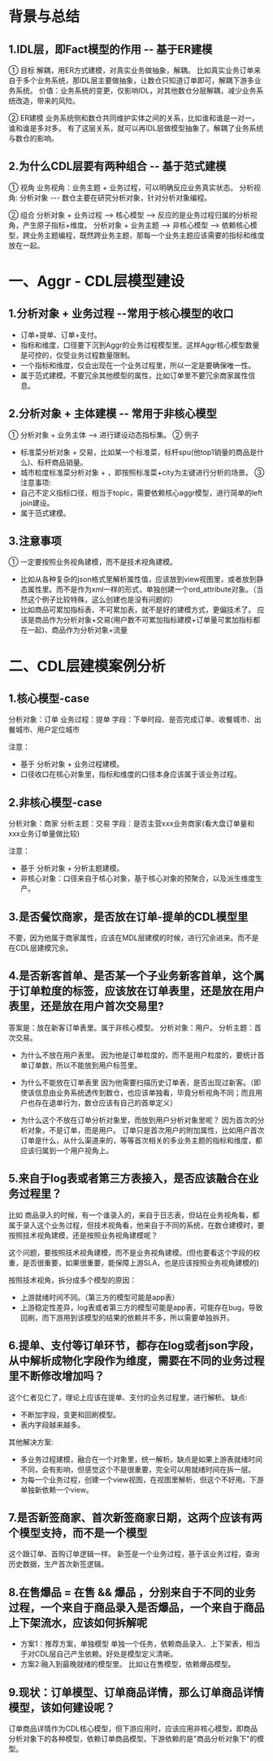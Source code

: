 # 背景与总结
## 1.IDL层，即Fact模型的作用 -- 基于ER建模
① 目标
解耦，用ER方式建模，对真实业务做抽象，解耦。
比如真实业务订单来自于多个业务系统，那IDL层主要做抽象，让数仓只知道订单即可，解耦下游多业务系统。
价值：业务系统的变更，仅影响IDL，对其他数仓分层解耦，减少业务系统改造，带来的风险。

② ER建模
业务系统侧和数仓共同维护实体之间的关系，比如谁和谁是一对一，谁和谁是多对多。
有了这层关系，就可以再IDL层做模型抽象了。解耦了业务系统与数仓的影响。

## 2.为什么CDL层要有两种组合 -- 基于范式建模
① 视角
业务视角：业务主题 + 业务过程，可以明确反应业务真实状态。
分析视角: 分析对象 --- 数仓主要在研究分析对象，针对分析对象编程。

② 组合
分析对象 + 业务过程 --> 核心模型 --> 反应的是业务过程归属的分析视角，产生原子指标+维度。
分析对象 + 业务主题 --> 非核心模型 --> 依赖核心模型，跨业务主题编程，既然跨业务主题，那每一个业务主题应该需要的指标和维度放在一起。

# 一、Aggr - CDL层模型建设
## 1.分析对象 + 业务过程 --常用于核心模型的收口
* 订单+提单、订单+支付。
* 指标和维度，口径要下沉到Aggr的业务过程模型里。这样Aggr核心模型数量是可控的，仅受业务过程数量限制。
* 一个指标和维度，仅会出现在一个业务过程里，所以一定是要确保唯一性。
* 属于范式建模。不要冗余其他模型的属性，比如订单里不要冗余商家属性信息。

## 2.分析对象 + 主体建模 -- 常用于非核心模型
① 分析对象 + 业务主体 --> 进行建设动态指标集。
② 例子
* 标准菜分析对象 + 交易，比如某一个标准菜，标杆spu(他top1销量的商品是什么)、标杆商品销量。
* 城市粒度标准菜分析对象 + ，即按照标准菜+city为主键进行分析的场景。
③ 注意事项:
* 自己不定义指标口径，相当于topic，需要依赖核心aggr模型，进行简单的left join建设。
* 属于范式建模。

## 3.注意事项
① 一定要按照业务视角建模，而不是技术视角建模。
* 比如从各种复杂的json格式里解析属性值，应该放到view视图里，或者放到静态属性里。而不是作为xml一样的形式，单独创建一个ord_attribute对象。（当然这个例子比较特殊，这么创建也是没有问题的）
* 比如商品可累加指标表、不可累加表，就不是好的建模方式，更偏技术了。
应该是商品作为分析对象+交易(用户数不可累加指标建模+订单量可累加指标都在一起)、商品作为分析对象+流量

# 二、CDL层建模案例分析
## 1.核心模型-case
分析对象：订单
业务过程：提单
字段：下单时段、是否完成订单、收餐城市、出餐城市、用户定位城市

注意：
* 基于 分析对象 + 业务过程建模。
* 口径收口在核心对象里，指标和维度的口径本身应该属于该业务过程。

## 2.非核心模型-case
分析对象：商家
分析主题：交易
字段：是否主营xxx业务商家(看大盘订单量和xxx业务订单量做比较)

注意：
* 基于 分析对象 + 分析主题建模。
* 非核心对象：口径来自于核心对象，基于核心对象的预聚合，以及派生维度生产。

## 3.是否餐饮商家，是否放在订单-提单的CDL模型里
不要，因为他属于商家属性，应该在MDL层建模的时候，进行冗余进来。而不是在CDL层建模冗余。

## 4.是否新客首单、是否某一个子业务新客首单，这个属于订单粒度的标签，应该放在订单表里，还是放在用户表里，还是放在用户首次交易里?
答案是：放在新客订单表里。属于非核心模型。
分析对象：用户。
分析主题：首次交易。

* 为什么不放在用户表里。
因为他是订单粒度的，而不是用户粒度的，要统计首单订单数，所以不能放到用户标签里。

* 为什么不能放在订单表里
因为他需要扫描历史订单表，是否出现过新客。（即使该信息由业务系统透传到数仓，也应该单独看，毕竟分析视角不同；而且用户也存在退单行为，数仓应该有自己的首单定义）

* 为什么这个不放在订单分析对象里，而放到用户分析对象里呢？
因为首次的分析对象，不是订单，而是用户。
订单只是首次用户的附加属性，比如用户首次订单是什么，从什么渠道来的，等等首次相关的多业务主题的指标和维度，都应该归属到一个用户视角上。

## 5.来自于log表或者第三方表接入，是否应该融合在业务过程里？
比如 商品录入的时候，有一个谁录入的，来自于日志表，但站在业务视角看，都属于录入这个业务过程，但技术视角看，他来自于不同的系统，在数仓建模时，要按照技术视角建模，还是按照业务视角建模呢？

这个问题，要按照技术视角建模，而不是业务视角建模。(但也要看这个字段的权重，是否很重要，如果很重要，能保障上游SLA，也是应该按照业务视角建模的)

按照技术视角，拆分成多个模型的原因：
* 上游就绪时间不同。（第三方的模型可能是app表）
* 上游稳定性差异，log表或者第三方的模型可能是app表，可能存在bug，导致回刷，而下游用到该模型的结果的依赖并不多，所以需要单独拆开。

## 6.提单、支付等订单环节，都存在log或者json字段，从中解析成物化字段作为维度，需要在不同的业务过程里不断修改增加吗？
这个仁者见仁了，理论上应该在提单、支付的业务过程里，进行解析。
缺点:
* 不断加字段，变更和回刷模型。
* 表内字段越来越多。

其他解决方案:
* 多业务过程建模，融合在一个对象里，统一解析。缺点是如果上游表就绪时间不同，会有影响，但感觉这个不是很重要，完全可以用就绪时间在拆一层。
* 为每一个业务过程，创建一个view视图，在视图里解析，但这个不好用。下游单独新依赖一个view。

## 7.是否新签商家、首次新签商家日期，这两个应该有两个模型支持，而不是一个模型
这个跟订单、首购订单逻辑一样。
新签是一个业务过程，基于该业务过程，查询历史数据，生产首次新签逻辑。

## 8.在售爆品 = 在售 && 爆品 ，分别来自于不同的业务过程，一个来自于商品录入是否爆品，一个来自于商品上下架流水，应该如何拆解呢
* 方案1：推荐方案，单独模型
单独一个任务，依赖商品录入、上下架表，相当于对CDL层自己产生依赖。好处是模型定义清晰。
* 方案2:融入到最晚就绪的模型里。
比如让在售模型，依赖爆品模型。

## 9.现状：订单模型、订单商品详情，那么订单商品详情模型，该如何建设呢？
订单商品详情作为CDL核心模型，但下游应用时，应该应用非核心模型，即商品分析对象下的各种模型，依赖订单商品模型。下游依赖的是"商品分析对象下"的模型。
